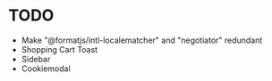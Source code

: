 # TODO

-   Make "@formatjs/intl-localematcher" and "negotiator" redundant
-   Shopping Cart Toast
-   Sidebar
-   Cookiemodal
